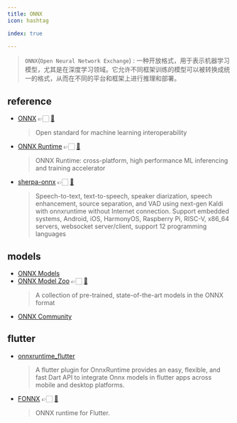 ```yaml
---
title: ONNX
icon: hashtag

index: true

---
```


> `ONNX`(`Open Neural Network Exchange`) : 一种开放格式，用于表示机器学习模型，尤其是在深度学习领域。它允许不同框架训练的模型可以被转换成统一的格式，从而在不同的平台和框架上进行推理和部署。﻿

## reference

- [ONNX](https://onnx.ai/) 👉🏻 [🐙](https://github.com/onnx/onnx)
    > Open standard for machine learning interoperability
- [ONNX Runtime](https://onnxruntime.ai/) 👉🏻 [🐙](https://github.com/microsoft/onnxruntime)
    > ONNX Runtime: cross-platform, high performance ML inferencing and training accelerator
- [sherpa-onnx](https://k2-fsa.github.io/sherpa/onnx/index.html) 👉🏻 [🐙](https://github.com/k2-fsa/sherpa-onnx)
    > Speech-to-text, text-to-speech, speaker diarization, speech enhancement, source separation, and VAD using next-gen Kaldi with onnxruntime without Internet connection. Support embedded systems, Android, iOS, HarmonyOS, Raspberry Pi, RISC-V, x86_64 servers, websocket server/client, support 12 programming languages
    
## models

- [ONNX Models](https://onnxruntime.ai/models)
- [ONNX Model Zoo](https://github.com/onnx/models) 👉🏻 [🐙](https://onnx.ai/models/)
    > A collection of pre-trained, state-of-the-art models in the ONNX format
- [ONNX Community](https://huggingface.co/onnx-community)
    
## flutter

- [onnxruntime_flutter](https://github.com/gtbluesky/onnxruntime_flutter)
    > A flutter plugin for OnnxRuntime provides an easy, flexible, and fast Dart API to integrate Onnx models in flutter apps across mobile and desktop platforms.
- [FONNX](https://telosnex.github.io/fonnx/) 👉🏻 [🐙](https://github.com/Telosnex/fonnx)
    > ONNX runtime for Flutter.
